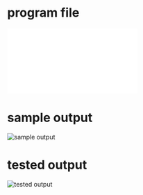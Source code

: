 # program file
![program file](fcfs.py)

# sample output
![sample output](programoutput.png)

# tested output
![tested output](testedoutput.png)
